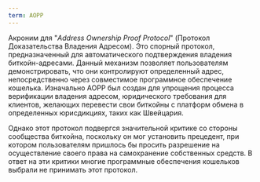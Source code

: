 ```yaml
---
term: AOPP
---
```


Акроним для "*Address Ownership Proof Protocol*" (Протокол Доказательства Владения Адресом). Это спорный протокол, предназначенный для автоматического подтверждения владения биткойн-адресами. Данный механизм позволяет пользователям демонстрировать, что они контролируют определенный адрес, непосредственно через совместимое программное обеспечение кошелька. Изначально AOPP был создан для упрощения процесса верификации владения адресом, юридического требования для клиентов, желающих перевести свои биткойны с платформ обмена в определенных юрисдикциях, таких как Швейцария.

Однако этот протокол подвергся значительной критике со стороны сообщества биткойна, поскольку он мог установить прецедент, при котором пользователям пришлось бы просить разрешение на осуществление своего права на самохранение собственных средств. В ответ на эти критики многие программные обеспечения кошельков выбрали не принимать этот протокол.